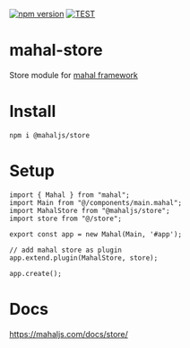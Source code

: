 [![npm version](https://badge.fury.io/js/@mahaljs%2Fstore.svg)](https://badge.fury.io/js/@mahaljs%2Fstore)
[![TEST](https://github.com/ujjwalguptaofficial/mahal-store/actions/workflows/test.yml/badge.svg)](https://github.com/ujjwalguptaofficial/mahal-store/actions/workflows/test.yml)

# mahal-store

Store module for [mahal framework](https://github.com/ujjwalguptaofficial/mahal)

# Install

```
npm i @mahaljs/store
```

# Setup

```
import { Mahal } from "mahal";
import Main from "@/components/main.mahal";
import MahalStore from "@mahaljs/store";
import store from "@/store";

export const app = new Mahal(Main, '#app');

// add mahal store as plugin
app.extend.plugin(MahalStore, store);

app.create();

```

# Docs

https://mahaljs.com/docs/store/



